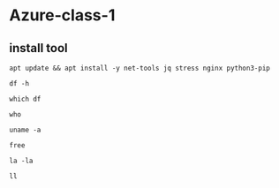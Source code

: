 # Azure-class-1
## install tool
```
apt update && apt install -y net-tools jq stress nginx python3-pip
```

```
df -h 
```

```
which df 
```

```
who
```

```
uname -a
```

```
free
```

```
la -la 
```

```
ll 
```
